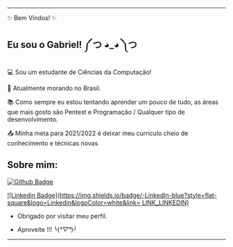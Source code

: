 ----------------------------------------------------------------------------

✨ Bem Vindos! ✨

 

## Eu sou o Gabriel!  ༼ つ ◕_◕ ༽つ

 

:computer: Sou um estudante de Ciências da Computação!

:house_with_garden: Atualmente morando no Brasil.

:books: Como sempre eu estou tentando aprender um pouco de tudo, as áreas que mais gosto são Pentest e Programação / Qualquer tipo de desenvolvimento.

:outbox_tray: Minha meta para 2021/2022 é deixar meu curriculo cheio de conhecimento e técnicas novas

## Sobre mim:

[![Github Badge](https://img.shields.io/badge/-Github-000?style=flat-square&logo=Github&logoColor=white&link=LINK_GIT)](LINK_GIT)

[![Linkedin Badge](https://img.shields.io/badge/-LinkedIn-blue?style=flat-square&logo=Linkedin&logoColor=white&link= LINK_LINKEDIN)]( LINK_LINKEDIN)


- Obrigado por visitar meu perfil.

- Aproveite !!!  ╰(*°▽°*)╯

----------------------------------------------------------------------------------
